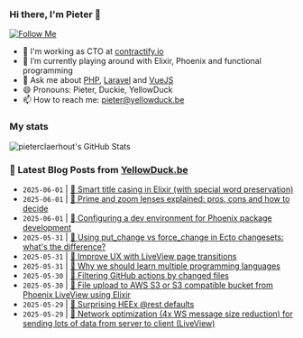 ### Hi there, I'm Pieter 👋  
[![Follow Me](https://img.shields.io/github/followers/pieterclaerhout?label=Follow&style=social)](https://github.com/pieterclaerhout)

- 🏢 I'm working as CTO at [contractify.io](https://contractify.io)
- 🌱 I’m currently playing around with Elixir, Phoenix and functional programming
- 💬 Ask me about [PHP](https://php.net), [Laravel](http://laravel.com) and [VueJS](https://vuejs.org)
- 😄 Pronouns: Pieter, Duckie, YellowDuck
- 📫 How to reach me: pieter@yellowduck.be

### My stats

![pieterclaerhout's GitHub Stats](https://github-readme-stats.vercel.app/api?username=pieterclaerhout&show_icons=true&count_private=true&line_height=40)

### 📩 Latest Blog Posts from [YellowDuck.be](https://www.yellowduck.be/)
<!-- BLOG-POST-LIST:START -->
- `2025-06-01` | [🐥 Smart title casing in Elixir &lpar;with special word preservation&rpar;](https://www.yellowduck.be/posts/smart-title-casing-in-elixir-with-special-word-preservation)  
- `2025-06-01` | [🔗 Prime and zoom lenses explained: pros, cons and how to decide](https://www.yellowduck.be/posts/prime-and-zoom-lenses-explained-pros-cons-and-how-to-decide)  
- `2025-06-01` | [🔗 Configuring a dev environment for Phoenix package development](https://www.yellowduck.be/posts/configuring-a-dev-environment-for-phoenix-package-development)  
- `2025-05-31` | [🐥 Using put_change vs force_change in Ecto changesets: what&#39;s the difference?](https://www.yellowduck.be/posts/using-put-change-vs-force-change-in-ecto-changesets-whats-the-difference)  
- `2025-05-31` | [🔗 Improve UX with LiveView page transitions](https://www.yellowduck.be/posts/improve-ux-with-liveview-page-transitions)  
- `2025-05-31` | [🔗 Why we should learn multiple programming languages](https://www.yellowduck.be/posts/why-we-should-learn-multiple-programming-languages)  
- `2025-05-30` | [🔗 Filtering GitHub actions by changed files](https://www.yellowduck.be/posts/filtering-github-actions-by-changed-files)  
- `2025-05-30` | [🔗 File upload to AWS S3 or S3 compatible bucket from Phoenix LiveView using Elixir](https://www.yellowduck.be/posts/file-upload-to-aws-s3-or-s3-compatible-bucket-from-phoenix-liveview-using-elixir)  
- `2025-05-29` | [🔗 Surprising HEEx @rest defaults](https://www.yellowduck.be/posts/surprising-heex-rest-defaults)  
- `2025-05-29` | [🔗 Network optimization &lpar;4x WS message size reduction&rpar; for sending lots of data from server to client &lpar;LiveView&rpar;](https://www.yellowduck.be/posts/network-optimization-4x-ws-message-size-reduction-for-sending-lots-of-data-from-server-to-client-liveview)  

<!-- BLOG-POST-LIST:END -->
